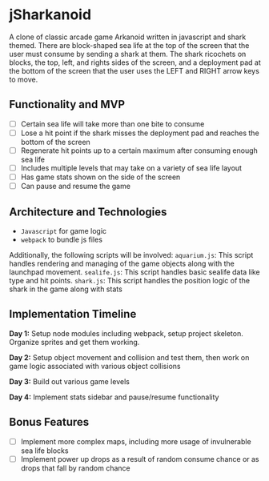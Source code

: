 # jSharkanoid

A clone of classic arcade game Arkanoid written in javascript and shark themed. There are block-shaped sea life at the top of the screen that the user must consume by sending a shark at them. The shark ricochets on blocks, the top, left, and rights sides of the screen, and a deployment pad at the bottom of the screen that the user uses the LEFT and RIGHT arrow keys to move.

## Functionality and MVP
 - [ ] Certain sea life will take more than one bite to consume
 - [ ] Lose a hit point if the shark misses the deployment pad and reaches the bottom of the screen
 - [ ] Regenerate hit points up to a certain maximum after consuming enough sea life
 - [ ] Includes multiple levels that may take on a variety of sea life layout
 - [ ] Has game stats shown on the side of the screen
 - [ ] Can pause and resume the game

## Architecture and Technologies
 * `Javascript` for game logic
 * `webpack` to bundle js files
 
Additionally, the following scripts will be involved:
`aquarium.js`: This script handles rendering and managing of the game objects along with the launchpad movement.
`sealife.js`: This script handles basic sealife data like type and hit points.
`shark.js`: This script handles the position logic of the shark in the game along with stats

## Implementation Timeline
**Day 1:** Setup node modules including webpack, setup project skeleton. Organize sprites and get them working.

**Day 2:** Setup object movement and collision and test them, then work on game logic associated with various object collisions

**Day 3:** Build out various game levels

**Day 4:** Implement stats sidebar and pause/resume functionality

## Bonus Features
 - [ ] Implement more complex maps, including more usage of invulnerable sea life blocks
 - [ ] Implement power up drops as a result of random consume chance or as drops that fall by random chance
